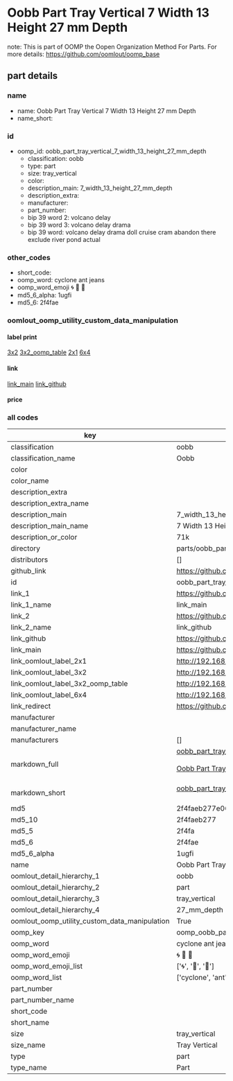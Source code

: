# Oobb Part Tray Vertical 7 Width 13 Height 27 mm Depth  

note: This is part of OOMP the Oopen Organization Method For Parts. For more details: https://github.com/oomlout/oomp_base

##  part details
  







### name
* name: Oobb Part Tray Vertical 7 Width 13 Height 27 mm Depth
* name_short: 
### id
* oomp_id: oobb_part_tray_vertical_7_width_13_height_27_mm_depth
  * classification: oobb
  * type: part
  * size: tray_vertical
  * color: 
  * description_main: 7_width_13_height_27_mm_depth
  * description_extra: 
  * manufacturer: 
  * part_number: 
  * bip 39 word 2: volcano delay
  * bip 39 word 3: volcano delay drama
  * bip 39 word: volcano delay drama doll cruise cram abandon there exclude river pond actual

### other_codes
* short_code: 
* oomp_word: cyclone ant jeans
* oomp_word_emoji :cyclone: :ant: :jeans:
* md5_6_alpha: 1ugfi
* md5_6: 2f4fae






### oomlout_oomp_utility_custom_data_manipulation
#### label print
[3x2](http://192.168.1.245:1112/?label=oomp%201ugfi)
[3x2_oomp_table](http://192.168.1.108:1112/?label=oomp%201ugfi)
[2x1](http://192.168.1.242:1112/?label=oomp%201ugfi)
[6x4](http://192.168.1.55:1112/?label=oomp%201ugfi)    

#### link

[link_main](https://github.com/oomlout/oomlout_oomp_version_1_messy/tree/main/parts/oobb_part_tray_vertical_7_width_13_height_27_mm_depth) [link_github](https://github.com/oomlout/oomlout_oomp_version_1_messy/tree/main/parts/oobb_part_tray_vertical_7_width_13_height_27_mm_depth)                             

#### price







### all codes 
| key | value |  
| --- | --- |  
| classification | oobb |  
| classification_name | Oobb |  
| color |  |  
| color_name |  |  
| description_extra |  |  
| description_extra_name |  |  
| description_main | 7_width_13_height_27_mm_depth |  
| description_main_name | 7 Width 13 Height 27 mm Depth |  
| description_or_color | 71k |  
| directory | parts/oobb_part_tray_vertical_7_width_13_height_27_mm_depth |  
| distributors | [] |  
| github_link | https://github.com/oomlout/oomlout_oomp_part_src/tree/main/parts/oobb_part_tray_vertical_7_width_13_height_27_mm_depth |  
| id | oobb_part_tray_vertical_7_width_13_height_27_mm_depth |  
| link_1 | https://github.com/oomlout/oomlout_oomp_version_1_messy/tree/main/parts/oobb_part_tray_vertical_7_width_13_height_27_mm_depth |  
| link_1_name | link_main |  
| link_2 | https://github.com/oomlout/oomlout_oomp_version_1_messy/tree/main/parts/oobb_part_tray_vertical_7_width_13_height_27_mm_depth |  
| link_2_name | link_github |  
| link_github | https://github.com/oomlout/oomlout_oomp_version_1_messy/tree/main/parts/oobb_part_tray_vertical_7_width_13_height_27_mm_depth |  
| link_main | https://github.com/oomlout/oomlout_oomp_version_1_messy/tree/main/parts/oobb_part_tray_vertical_7_width_13_height_27_mm_depth |  
| link_oomlout_label_2x1 | http://192.168.1.242:1112/?label=oomp%201ugfi |  
| link_oomlout_label_3x2 | http://192.168.1.245:1112/?label=oomp%201ugfi |  
| link_oomlout_label_3x2_oomp_table | http://192.168.1.108:1112/?label=oomp%201ugfi |  
| link_oomlout_label_6x4 | http://192.168.1.55:1112/?label=oomp%201ugfi |  
| link_redirect | https://github.com/oomlout/oomlout_oomp_version_1_messy/tree/main/parts/oobb_part_tray_vertical_7_width_13_height_27_mm_depth |  
| manufacturer |  |  
| manufacturer_name |  |  
| manufacturers | [] |  
| markdown_full | [oobb_part_tray_vertical_7_width_13_height_27_mm_depth](none)<br>[](none)<br>[Oobb Part Tray Vertical 7 Width 13 Height 27 Mm Depth](none)<br><br> |  
| markdown_short | [oobb_part_tray_vertical_7_width_13_height_27_mm_depth](none)<br><br> |  
| md5 | 2f4faeb277e06000c89a540a844e7fad |  
| md5_10 | 2f4faeb277 |  
| md5_5 | 2f4fa |  
| md5_6 | 2f4fae |  
| md5_6_alpha | 1ugfi |  
| name | Oobb Part Tray Vertical 7 Width 13 Height 27 mm Depth |  
| oomlout_detail_hierarchy_1 | oobb |  
| oomlout_detail_hierarchy_2 | part |  
| oomlout_detail_hierarchy_3 | tray_vertical |  
| oomlout_detail_hierarchy_4 | 27_mm_depth |  
| oomlout_oomp_utility_custom_data_manipulation | True |  
| oomp_key | oomp_oobb_part_tray_vertical_7_width_13_height_27_mm_depth |  
| oomp_word | cyclone ant jeans |  
| oomp_word_emoji | :cyclone: :ant: :jeans: |  
| oomp_word_emoji_list | [':cyclone:', ':ant:', ':jeans:'] |  
| oomp_word_list | ['cyclone', 'ant', 'jeans'] |  
| part_number |  |  
| part_number_name |  |  
| short_code |  |  
| short_name |  |  
| size | tray_vertical |  
| size_name | Tray Vertical |  
| type | part |  
| type_name | Part |  
